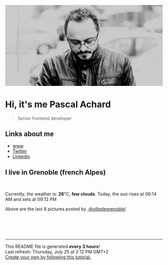 ![Pascal Achard](./images/photo-pascal-achard.jpg)
# Hi, it's me Pascal Achard
> Senior frontend developer

## Links about me
- [www](https://www.pascal-achard.com)
- [Twitter](https://twitter.com/botmaster)
- [Linkedin](http://www.linkedin.com/in/pascal-achard)


## I live in Grenoble (french Alpes)
<img src="https://openweathermap.org/img/wn/02d@2x.png" alt="">

Currently, the weather is: **26**°C, **few clouds**.
Today, the sun rises at 06:14 AM and sets at 09:12 PM

Above are the last 8 pictures posted by <a href="https://www.instagram.com/villedegrenoble/" target="_blank"><img alt="" src="https://upload.wikimedia.org/wikipedia/commons/thumb/e/e7/Instagram_logo_2016.svg/1024px-Instagram_logo_2016.svg.png" width="20"/> @villedegrenoble!</a>

<p style="display: flex; flex-wrap: wrap; gap: 20px;">
        <img src="https://cdn1.picuki.com/hosted-by-instagram/q/0exhNuNYnjBGZDHIdN5WmL9I2Pk2GAlRNecaS7j0nyZiNxIsbHWB58ltwdev%7C%7CDlyKw1oASyLeDtp4oooVltZZFp7PUXbQLOITT5W56ueUYCm1DFj95ZinLc9LHMWYXKr88YrOzjYMTIfQeoEH%7C%7Cbx7a8Koru5A2MGo1zRMrBC0GAG4fy3UPI7mslm3ayEv0Pxto0%7C%7CNylL9XkgKQcursrV%7C%7CndbEvL+M4Byp6JzSPkCj9ND1OHtpCa5BTB7Kzc4KD6chYTJnLMn0Q+7ZzcH30P%7C%7CRJhsJGIIhnKujRkWv8orjIj%7C%7CFaJciP1opoH2bUcmGW9opUk53cH7niTya2Gq10ZtyGXKn56rQ+YJkrSgCteoTPbj5XLtSpjJO59tCFQIRa%7C%7CyFgz4bqf7BMtbwcYaWvdGig7lzyeEV+ba5QlCBWVPjQ3aPp0ibqu18YCv013Emja5gSIRt5WSfOZ973l3oNam8xE9dnmbU55ubGODj3JkLdBDTq3BmsOMabsXHEU=.jpeg" alt="" width="200"/>
        <img src="https://cdn1.picuki.com/hosted-by-instagram/q/0exhNuNYnjBGZDHIdN5WmL9I2Pk2GAlRNucaS7j0nyZiNxIsbHWB58ltwdev%7C%7CDlyKw1oASyLeDtp444tU1lZZFp7PUXbT7KJTT5W56SfUICn2zxm85dhlrw2KnMZYHWt98IqOzjYMTIfQeoEH%7C%7Cb2r+8X5vvwaz8MuDSbPeUtzCVG%7C%7CMm0X51wm8Qf8fTT0FOzv9R3GzNJzWM1eUAmscnbrSgLUbr2Ptl78ewlCLECi4kD6ezqlWu2FHlsRGB9KDOertaQz7hFui3rSzow+DyOFr4DBxgSkl+akidmuaI4j6CtDZ5v%7C%7Cbg9ta2KbUk2Dm87sDVPsbWc0SDOaj3+khYUymfswbKyevsZrZDpeN6HZMPG6BiRQ7vVRJZ4XiohJP%7C%7COfkXxOtihQpt909hrUqoA1BO28wTqOeWy0xssVGV1og2vCZViGvyf3avx33%7C%7CHiwyD9zgUo%7C%7CToVJB7wHN24JaZ5SRVLlbqLpB7LQfS6BYtF4MWJ5+fy8n3Mq59RhA4LYAX9zmJ1MAMdg==.jpeg" alt="" width="200"/>
        <img src="https://cdn1.picuki.com/hosted-by-instagram/q/0exhNuNYnjBGZDHIdN5WmL9I2Pk2GAlRNucaS7j0nyZiNxIsbHWB58ltwdev%7C%7CDlyKw1oASyLeDtp4IgpVVtRZFp6NUzfT7GLSzZV7qucXICj0TVn%7C%7CZNhk7owKHMaY3Oo88pDCnicKyVHDe0AUq%7C%7Cm6vZNuKyBOTcAyXCUMLQKnmIC9%7C%7CyqW5193swp7LGTgUz36ol%7C%7CIjFd%7C%7CT9sdgcurNyUrDgJWPq+PMtg4555RYgPi9NYur++3Rq2ElIlc20jBwSyuYb0zsko3CjZIz4W7WaBfeQqJRpYhFG26jceg90t2JKDFaxM+Lg7sqKKGytSGWVsmBdvk5y4qCjIcT2ExXJK7Xrqkp27ca0LrKCiC+msAPXz%7C%7CTvvX%7C%7CSNMP4feTRdTf%7C%7CVUQiRdbO5D5UJxrRuJdoc3HKY%7C%7CVG5epHe%7C%7CzJZHhxdsmLSC8NcRcSr9JiOwH7WqSqBhAIDxZ6oQ4ptjlFYr5PbyFEuXFqSQ%7C%7CdBOAvF0FR%7C%7CStwTJOqe.jpeg" alt="" width="200"/>
        <img src="https://cdn1.picuki.com/hosted-by-instagram/q/0exhNuNYnjBGZDHIdN5WmL9I2Pk2GAlRNucaS7j0nyZiNxIsbHWB58ltwdev%7C%7CDlyKw1oASyLeDtp4I8uU11RZFp6NU3eS7OPSDpc6KuRVYCg2zNv8Zdik74xL3wcZn6r9scrOzjYMTIfQeoEH%7C%7Cbx7a8Koru5A2MEoyX9auctwCIPuM23TKNy2JAtrKSLl0SxptZ%7C%7CIjNLvG0jJ00m7NPfvnw1UvfPMc9g+PAnFfEzhMQ65OftxhG2R0YCcjl%7C%7CBBemi9zKsfgEoATXcmYevWSjSvQaAH1PggWsljcQk61oi4agadogjLgxtp%7C%7CUTWUPWlNgog0zvY6Mjw3HYzCE63oC7FTmlp6reawLkqToC+TYBv+snwWOPPzdF7kbEC9JD%7C%7CSLAw%7C%7CjAcyXJMVfkaZ2T%7C%7Cls8X2X8RaPX+LgzSZhPQpSsiO9XLNXdOeV05Wb8WOCmzedgUE0lZHtLZILn3oK0IOy5wVEanXCWJBNaGGCjw==.jpeg" alt="" width="200"/>
        <img src="https://cdn1.picuki.com/hosted-by-instagram/q/0exhNuNYnjBGZDHIdN5WmL9I2Pk2GAlRNecaS7j0nyZiNxIsbHWB58ltwdev%7C%7CDlyKw1oASyLeDtp4IsrU19UZFp6NU3fQbyASzZW7qmZV4Cn1jBh9p5okb41LXceYH+n9cUkOzjYMTIfQeoEH%7C%7Cbx7a8Koru5A2MGo1zRMrBC0GAG4fy3UPI7mslm3ayEv0Pxto0%7C%7CNylL9XkgKQcursrV%7C%7CndbEvL+M4Byp6JzSPkCj9ND1OHtpCa5BTB7Kzc4KD6chYTJnLMT13TLUhEOq1eNE5hsJGIIhn245yk%7C%7C5sopgYH%7C%7CYdhr3fo65%7C%7CnVSGQGCztp9RY8wcK8kiKVODH9iBAEwGWVx7e8L98Jl8TzdeS8dPrI7WfDbbODQ%7C%7CYZG3MIP%7C%7C%7C%7CXUFfZH%7C%7C6zHpV0jLpXMvJjzXO%7C%7C1R6QQIXj8zdAUBpurmSkLdcjZ7jO4OH2v3TTgGrD9UE0mJHrK4x98Xp%7C%7C1tWE%7C%7CTx9XUmVLpFJKyDs3gQkFv8RcJycxseGW+5BZEcBNNlAsG2v1qFpZhm0%7C%7C+xpQ4o8e+E+w1YgTby0wOfu0sJ1aaEl.jpeg" alt="" width="200"/>
        <img src="https://cdn1.picuki.com/hosted-by-instagram/q/0exhNuNYnjBGZDHIdN5WmL9I2Pk2GAlRNucaS7j0nyZiNxIsbHWB58ltwdGn%7C%7CDh7IAhgASuRYztl5oopVFxVCz17PEfdSbKKRT9S762YVOymvDJv9pBgkbs0KXQZZ3+v9cMtUGapNWwSDv5PHL%7C%7Clo7gX5v%7C%7CsbCgEpjuSKrVCkGZTjse3TO9%7C%7C2pYf5%7C%7CHSv1izv9QpcmkazXgpdAd4+pvlpDk1VOCtO8BnsaBwVLYBxMEJ%7C%7COC61nf2F2MrNWh8FDSR9IXEi6g8iyDXdzQspjD3Ee8EIU8hjl246gM0uJYN2IuYFbVE6Kkzn7bQa2sXSVsy4RNnlMnowiXJbGL%7C%7ChkFWwWGHlbHjcKx38JT1JKvNBI++n3fDa%7C%7CfbELYRfFU+Uf+GRH39AdSXQctalNYYUa0I2FbooFaCVYnVyhJAHT56rQLaXcZhR97E8YKtpFGCoySrqiQMgPWXSp9NnmxH5vqcvAtifjrJAJUZbRWBjnQAN5h%7C%7Cf733jZfQNrBAG0ZTaA==.jpeg" alt="" width="200"/>
        <img src="https://cdn1.picuki.com/hosted-by-instagram/q/0exhNuNYnjBGZDHIdN5WmL9I2Pk2GAlRNucaS7j0nyZiNxIsbHWB58ltwdev%7C%7CDlyKw1oASyLeDtp4I4vVV9UZFp6NU3eSb2PTT1R7aibXICm2zJj8pVjkLk2KHYaYHWv88coOzjYMTIfQeoEH%7C%7Cbx7a8Koru5A2MEo1zRMrBC0GAG4YWbVqFKwoV966yUlEri+YU8ajtG5WR1aRtmpNPb5DwIX%7C%7CD+fMBxsedISLQzicYRtr6+zWOHH24VdGZ9SjuxjoyRmLsUsiW8RWIz1XegYaoRI1UOx1C%7C%7CuksQnb1%7C%7Ci9W1FaxM+N9+sqPVETFKCipioCttkZe1khzGbXn08llj2073xeefVscxi7HRMt6XXsPH1hSRQYCbR58JDl5BUrHVUF2LbaDwCMAExttwPcFs2g6HwlS+UafF7wV9LDxDpwKSOpxYZuW5xrWS5V6Fr2WE7SMwqJ72WOdG+RhS95jbvycsLySeJ45wNTfpylkmT4ZCIuucyA==.jpeg" alt="" width="200"/>
        <img src="https://cdn1.picuki.com/hosted-by-instagram/q/0exhNuNYnjBGZDHIdN5WmL9I2Pk2GAlRNucaS7j0nyZiNxIsbHWB58ltwdev%7C%7CDlyKw1oASyLeDtp4okjU1lTZFp6NU3fTLSBSDpc6amdXYCl1zRi8J9ikrw9JXEWbXCo8cNDCnicKyVHDe0AUq%7C%7Cm6vZNuKyBOTUAyXCUMLQKnmICjtCsCOwlktcf7KG4iF+44ooiMDxN4Gosak8ktdKO52hEWvrxfMh2pqV5CLkJnoE65ezRmCSsTDx6KChBGTOgtYPCwt5WkiffXDFv7nuSdv4wAVoZp2SBkVsk9IkqhdiDG7w82q4vkIH2bUdBXG9p+kMjxdK0kBzOaWOh2nxZxnmO76mAatACh4%7C%7CdL8aKeu%7C%7CEnQz0W+TzMLxbcH1KU9iTAHuScri1BMoO294JE%7C%7CAThw6K0T+cI77O%7C%7CiBgFhES0g6JAL4kefK3l4T2wXD91DufryYvr8iDU%7C%7C5UmwcE9p2G2EB0fCGQU+kYbhDw+BYdHN1%7C%7CYrfMw8bWOL0WHg==.jpeg" alt="" width="200"/>
</p>

------------
<p>This README file is generated <b>every 3 hours</b>!
    <br />Last refresh: Thursday, July 25 at 2:12 PM GMT+2
    <br /><a href="https://medium.com/@th.guibert/how-to-create-a-self-updating-readme-md-for-your-github-profile-f8b05744ca91">Create your own by following this tutorial.</a>
</p>
<p><a href="https://github.com/botmaster/botmaster/actions/workflows/main.yaml"><img alt="" src="https://github.com/botmaster/botmaster/actions/workflows/main.yaml/badge.svg" /></a></p>


